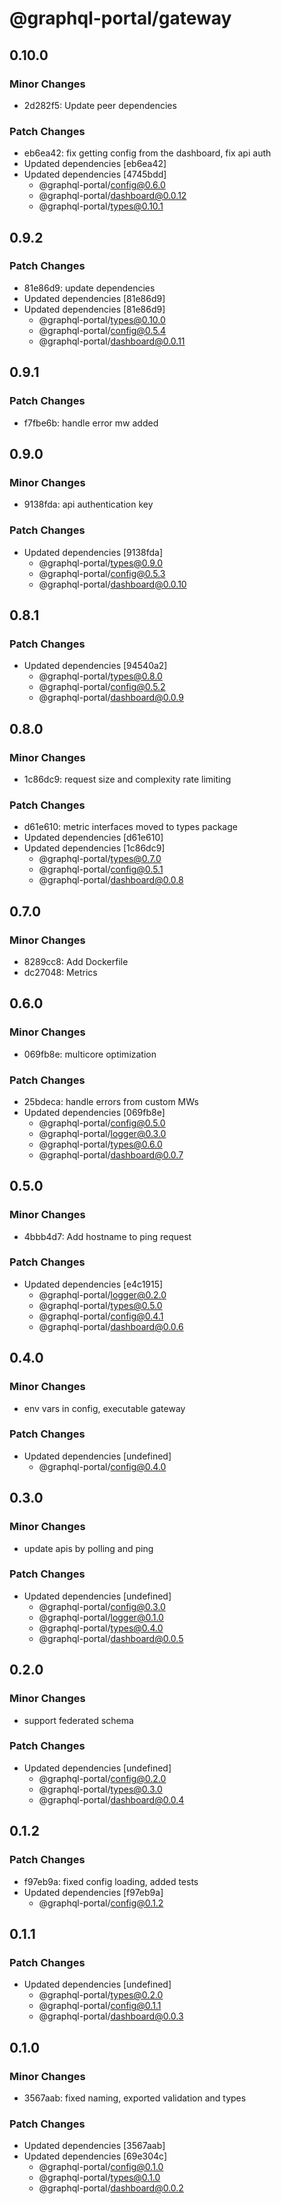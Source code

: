 # @graphql-portal/gateway

## 0.10.0

### Minor Changes

- 2d282f5: Update peer dependencies

### Patch Changes

- eb6ea42: fix getting config from the dashboard, fix api auth
- Updated dependencies [eb6ea42]
- Updated dependencies [4745bdd]
  - @graphql-portal/config@0.6.0
  - @graphql-portal/dashboard@0.0.12
  - @graphql-portal/types@0.10.1

## 0.9.2

### Patch Changes

- 81e86d9: update dependencies
- Updated dependencies [81e86d9]
- Updated dependencies [81e86d9]
  - @graphql-portal/types@0.10.0
  - @graphql-portal/config@0.5.4
  - @graphql-portal/dashboard@0.0.11

## 0.9.1

### Patch Changes

- f7fbe6b: handle error mw added

## 0.9.0

### Minor Changes

- 9138fda: api authentication key

### Patch Changes

- Updated dependencies [9138fda]
  - @graphql-portal/types@0.9.0
  - @graphql-portal/config@0.5.3
  - @graphql-portal/dashboard@0.0.10

## 0.8.1

### Patch Changes

- Updated dependencies [94540a2]
  - @graphql-portal/types@0.8.0
  - @graphql-portal/config@0.5.2
  - @graphql-portal/dashboard@0.0.9

## 0.8.0

### Minor Changes

- 1c86dc9: request size and complexity rate limiting

### Patch Changes

- d61e610: metric interfaces moved to types package
- Updated dependencies [d61e610]
- Updated dependencies [1c86dc9]
  - @graphql-portal/types@0.7.0
  - @graphql-portal/config@0.5.1
  - @graphql-portal/dashboard@0.0.8

## 0.7.0

### Minor Changes

- 8289cc8: Add Dockerfile
- dc27048: Metrics

## 0.6.0

### Minor Changes

- 069fb8e: multicore optimization

### Patch Changes

- 25bdeca: handle errors from custom MWs
- Updated dependencies [069fb8e]
  - @graphql-portal/config@0.5.0
  - @graphql-portal/logger@0.3.0
  - @graphql-portal/types@0.6.0
  - @graphql-portal/dashboard@0.0.7

## 0.5.0

### Minor Changes

- 4bbb4d7: Add hostname to ping request

### Patch Changes

- Updated dependencies [e4c1915]
  - @graphql-portal/logger@0.2.0
  - @graphql-portal/types@0.5.0
  - @graphql-portal/config@0.4.1
  - @graphql-portal/dashboard@0.0.6

## 0.4.0

### Minor Changes

- env vars in config, executable gateway

### Patch Changes

- Updated dependencies [undefined]
  - @graphql-portal/config@0.4.0

## 0.3.0

### Minor Changes

- update apis by polling and ping

### Patch Changes

- Updated dependencies [undefined]
  - @graphql-portal/config@0.3.0
  - @graphql-portal/logger@0.1.0
  - @graphql-portal/types@0.4.0
  - @graphql-portal/dashboard@0.0.5

## 0.2.0

### Minor Changes

- support federated schema

### Patch Changes

- Updated dependencies [undefined]
  - @graphql-portal/config@0.2.0
  - @graphql-portal/types@0.3.0
  - @graphql-portal/dashboard@0.0.4

## 0.1.2

### Patch Changes

- f97eb9a: fixed config loading, added tests
- Updated dependencies [f97eb9a]
  - @graphql-portal/config@0.1.2

## 0.1.1

### Patch Changes

- Updated dependencies [undefined]
  - @graphql-portal/types@0.2.0
  - @graphql-portal/config@0.1.1
  - @graphql-portal/dashboard@0.0.3

## 0.1.0

### Minor Changes

- 3567aab: fixed naming, exported validation and types

### Patch Changes

- Updated dependencies [3567aab]
- Updated dependencies [69e304c]
  - @graphql-portal/config@0.1.0
  - @graphql-portal/types@0.1.0
  - @graphql-portal/dashboard@0.0.2
